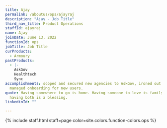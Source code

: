 ```yaml
---
title: Ajay
permalink: /aboutus/ops/ajayraj
description: "Ajay - Job Title"
third_nav_title: Product Operations
staffId: ajayraj
name: Ajay
joinDate: June 13, 2022
functionId: ops
jobTitle: Job Title
curProducts:
  - Armoury
pastProducts:
  - |-
    AskGov
    Healthtech
    Sync
accomplishments: scoped and secured new agencies to AskGov, ironed out bugs,
  managed onboarding for new users.
quote: Having somewhere to go is home. Having someone to love is family. And
  having both is a blessing.
linkedinId: ""

---
```


{% include staff.html staff=page color=site.colors.function-colors.ops %}
